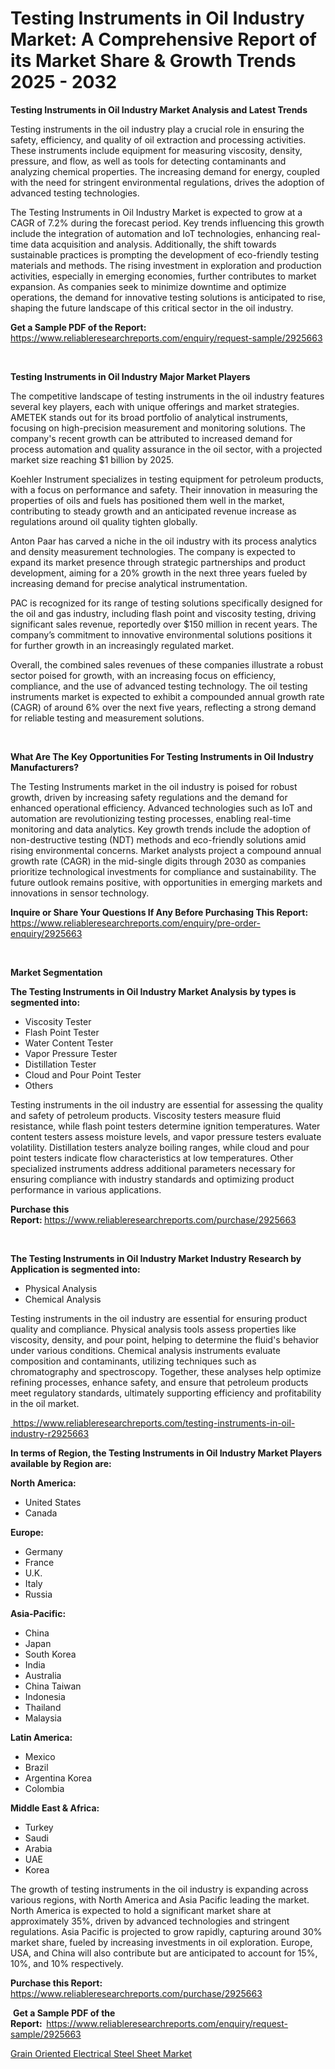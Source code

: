 <p><h1>Testing Instruments in Oil Industry Market: A Comprehensive Report of its Market Share & Growth Trends 2025 - 2032</h1></p><p><strong>Testing Instruments in Oil Industry Market Analysis and Latest Trends</strong></p>
<p><p>Testing instruments in the oil industry play a crucial role in ensuring the safety, efficiency, and quality of oil extraction and processing activities. These instruments include equipment for measuring viscosity, density, pressure, and flow, as well as tools for detecting contaminants and analyzing chemical properties. The increasing demand for energy, coupled with the need for stringent environmental regulations, drives the adoption of advanced testing technologies.</p><p>The Testing Instruments in Oil Industry Market is expected to grow at a CAGR of 7.2% during the forecast period. Key trends influencing this growth include the integration of automation and IoT technologies, enhancing real-time data acquisition and analysis. Additionally, the shift towards sustainable practices is prompting the development of eco-friendly testing materials and methods. The rising investment in exploration and production activities, especially in emerging economies, further contributes to market expansion. As companies seek to minimize downtime and optimize operations, the demand for innovative testing solutions is anticipated to rise, shaping the future landscape of this critical sector in the oil industry.</p></p>
<p><strong>Get a Sample PDF of the Report:&nbsp;</strong> <a href="https://www.reliableresearchreports.com/enquiry/request-sample/2925663?utm_campaign=2219&utm_medium=2&utm_source=Github&utm_content=ia&utm_term=12032025&utm_id=testing-instruments-in-oil-industry">https://www.reliableresearchreports.com/enquiry/request-sample/2925663</a></p>
<p>&nbsp;</p>
<p><strong>Testing Instruments in Oil Industry Major Market Players</strong></p>
<p><p>The competitive landscape of testing instruments in the oil industry features several key players, each with unique offerings and market strategies. AMETEK stands out for its broad portfolio of analytical instruments, focusing on high-precision measurement and monitoring solutions. The company's recent growth can be attributed to increased demand for process automation and quality assurance in the oil sector, with a projected market size reaching $1 billion by 2025.</p><p>Koehler Instrument specializes in testing equipment for petroleum products, with a focus on performance and safety. Their innovation in measuring the properties of oils and fuels has positioned them well in the market, contributing to steady growth and an anticipated revenue increase as regulations around oil quality tighten globally.</p><p>Anton Paar has carved a niche in the oil industry with its process analytics and density measurement technologies. The company is expected to expand its market presence through strategic partnerships and product development, aiming for a 20% growth in the next three years fueled by increasing demand for precise analytical instrumentation.</p><p>PAC is recognized for its range of testing solutions specifically designed for the oil and gas industry, including flash point and viscosity testing, driving significant sales revenue, reportedly over $150 million in recent years. The company’s commitment to innovative environmental solutions positions it for further growth in an increasingly regulated market.</p><p>Overall, the combined sales revenues of these companies illustrate a robust sector poised for growth, with an increasing focus on efficiency, compliance, and the use of advanced testing technology. The oil testing instruments market is expected to exhibit a compounded annual growth rate (CAGR) of around 6% over the next five years, reflecting a strong demand for reliable testing and measurement solutions.</p></p>
<p>&nbsp;</p>
<p><strong>What Are The Key Opportunities For Testing Instruments in Oil Industry Manufacturers?</strong></p>
<p><p>The Testing Instruments market in the oil industry is poised for robust growth, driven by increasing safety regulations and the demand for enhanced operational efficiency. Advanced technologies such as IoT and automation are revolutionizing testing processes, enabling real-time monitoring and data analytics. Key growth trends include the adoption of non-destructive testing (NDT) methods and eco-friendly solutions amid rising environmental concerns. Market analysts project a compound annual growth rate (CAGR) in the mid-single digits through 2030 as companies prioritize technological investments for compliance and sustainability. The future outlook remains positive, with opportunities in emerging markets and innovations in sensor technology.</p></p>
<p><strong>Inquire or Share Your Questions If Any Before Purchasing This Report:</strong> <a href="https://www.reliableresearchreports.com/enquiry/pre-order-enquiry/2925663?utm_campaign=2219&utm_medium=2&utm_source=Github&utm_content=ia&utm_term=12032025&utm_id=testing-instruments-in-oil-industry">https://www.reliableresearchreports.com/enquiry/pre-order-enquiry/2925663</a></p>
<p>&nbsp;</p>
<p><strong>Market Segmentation</strong></p>
<p><strong>The Testing Instruments in Oil Industry Market Analysis by types is segmented into:</strong></p>
<p><ul><li>Viscosity Tester</li><li>Flash Point Tester</li><li>Water Content Tester</li><li>Vapor Pressure Tester</li><li>Distillation Tester</li><li>Cloud and Pour Point Tester</li><li>Others</li></ul></p>
<p><p>Testing instruments in the oil industry are essential for assessing the quality and safety of petroleum products. Viscosity testers measure fluid resistance, while flash point testers determine ignition temperatures. Water content testers assess moisture levels, and vapor pressure testers evaluate volatility. Distillation testers analyze boiling ranges, while cloud and pour point testers indicate flow characteristics at low temperatures. Other specialized instruments address additional parameters necessary for ensuring compliance with industry standards and optimizing product performance in various applications.</p></p>
<p><strong>Purchase this Report:&nbsp;</strong><a href="https://www.reliableresearchreports.com/purchase/2925663?utm_campaign=2219&utm_medium=2&utm_source=Github&utm_content=ia&utm_term=12032025&utm_id=testing-instruments-in-oil-industry">https://www.reliableresearchreports.com/purchase/2925663</a></p>
<p>&nbsp;</p>
<p><strong>The Testing Instruments in Oil Industry Market Industry Research by Application is segmented into:</strong></p>
<p><ul><li>Physical Analysis</li><li>Chemical Analysis</li></ul></p>
<p><p>Testing instruments in the oil industry are essential for ensuring product quality and compliance. Physical analysis tools assess properties like viscosity, density, and pour point, helping to determine the fluid's behavior under various conditions. Chemical analysis instruments evaluate composition and contaminants, utilizing techniques such as chromatography and spectroscopy. Together, these analyses help optimize refining processes, enhance safety, and ensure that petroleum products meet regulatory standards, ultimately supporting efficiency and profitability in the oil market.</p></p>
<p><a href="https://www.reliableresearchreports.com/testing-instruments-in-oil-industry-r2925663?utm_campaign=2219&utm_medium=2&utm_source=Github&utm_content=ia&utm_term=12032025&utm_id=testing-instruments-in-oil-industry">&nbsp;https://www.reliableresearchreports.com/testing-instruments-in-oil-industry-r2925663</a></p>
<p><strong>In terms of Region, the Testing Instruments in Oil Industry Market Players available by Region are:</strong></p>
<p>
    <p> <strong> North America: </strong>
        <ul>
            <li>United States</li>
            <li>Canada</li>
        </ul>
        </p> 
    <p> <strong> Europe: </strong>
        <ul>
            <li>Germany</li>
            <li>France</li>
            <li>U.K.</li>
            <li>Italy</li>
            <li>Russia</li>
        </ul>
        </p> 
    <p> <strong> Asia-Pacific: </strong>
        <ul>
            <li>China</li>
            <li>Japan</li>
            <li>South Korea</li>
            <li>India</li>
            <li>Australia</li>
            <li>China Taiwan</li>
            <li>Indonesia</li>
            <li>Thailand</li>
            <li>Malaysia</li>
        </ul>
        </p> 
    <p> <strong> Latin America: </strong>
        <ul>
            <li>Mexico</li>
            <li>Brazil</li>
            <li>Argentina Korea</li>
            <li>Colombia</li>
        </ul>
        </p> 
    <p> <strong> Middle East & Africa: </strong>
        <ul>
            <li>Turkey</li>
            <li>Saudi</li>
            <li>Arabia</li>
            <li>UAE</li>
            <li>Korea</li>
        </ul>
    </p>
    </p>
<p><p>The growth of testing instruments in the oil industry is expanding across various regions, with North America and Asia Pacific leading the market. North America is expected to hold a significant market share at approximately 35%, driven by advanced technologies and stringent regulations. Asia Pacific is projected to grow rapidly, capturing around 30% market share, fueled by increasing investments in oil exploration. Europe, USA, and China will also contribute but are anticipated to account for 15%, 10%, and 10% respectively.</p></p>
<p><strong>Purchase this Report: </strong><a href="https://www.reliableresearchreports.com/purchase/2925663?utm_campaign=2219&utm_medium=2&utm_source=Github&utm_content=ia&utm_term=12032025&utm_id=testing-instruments-in-oil-industry">https://www.reliableresearchreports.com/purchase/2925663</a></p>
<p>&nbsp;<strong>Get a Sample PDF of the Report:&nbsp;&nbsp;</strong><a href="https://www.reliableresearchreports.com/enquiry/request-sample/2925663?utm_campaign=2219&utm_medium=2&utm_source=Github&utm_content=ia&utm_term=12032025&utm_id=testing-instruments-in-oil-industry">https://www.reliableresearchreports.com/enquiry/request-sample/2925663</a></p>
<p><strong></strong></p>
<p><p><a href="https://github.com/MariaWashington76/Market-Research-Report-List-2/blob/main/grain-oriented-electrical-steel-sheet-market.md?utm_campaign=2219&utm_medium=2&utm_source=Github&utm_content=ia&utm_term=12032025&utm_id=testing-instruments-in-oil-industry">Grain Oriented Electrical Steel Sheet Market</a></p></p>